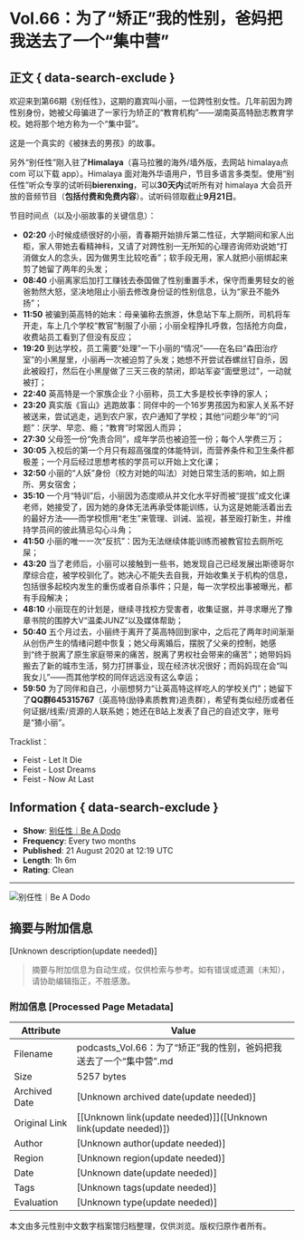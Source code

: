 # Vol.66：为了“矫正”我的性别，爸妈把我送去了一个“集中营”

## 正文 { data-search-exclude }


欢迎来到第66期《别任性》，这期的嘉宾叫小丽，一位跨性别女性。几年前因为跨性别身份，她被父母骗进了一家行为矫正的“教育机构”——湖南英高特励志教育学校。她将那个地方称为一个“集中营”。

这是一个真实的《被抹去的男孩》的故事。

另外“别任性”刚入驻了**Himalaya**（喜马拉雅的海外/墙外版，去网站 himalaya点com 可以下载 app）。Himalaya 面对海外华语用户，节目多语言多类型。使用“别任性”听众专享的试听码**bierenxing**，可以**30天内**试听所有对 himalaya 大会员开放的音频节目（**包括付费和免费内容**）。试听码领取截止**9月21日**。

节目时间点（以及小丽故事的关键信息）：

- **02:20** 小时候成绩很好的小丽，青春期开始排斥第二性征，大学期间和家人出柜，家人带她去看精神科，又请了对跨性别一无所知的心理咨询师劝说她“打消做女人的念头，因为做男生比较吃香”；软手段无用，家人就把小丽绑起来剪了她留了两年的头发；
- **08:40** 小丽离家后加打工赚钱去泰国做了性别重置手术，保守而重男轻女的爸爸勃然大怒，坚决地阻止小丽去修改身份证的性别信息，认为“家丑不能外扬”；
- **11:50** 被骗到英高特的始末：母亲骗称去旅游，休息站下车上厕所，司机将车开走，车上几个学校“教官”制服了小丽；小丽全程挣扎呼救，包括抢方向盘，收费站员工看到了但没有反应；
- **19:20** 到达学校，员工需要“处理”一下小丽的“情况”——在名曰“森田治疗室”的小黑屋里，小丽再一次被迫剪了头发；她想不开尝试吞螺丝钉自杀，因此被殴打，然后在小黑屋做了三天三夜的禁闭，即站军姿“面壁思过”，一动就被打；
- **22:40** 英高特是一个家族企业？小丽称，员工大多是校长李铮的家人；
- **23:20** 真实版《盲山》逃跑故事：同伴中的一个16岁男孩因为和家人关系不好被送来，尝试逃走，逃到农户家，农户通知了学校；其他“问题少年”的“问题”：厌学、早恋、瘾；“教育”时常因人而异；
- **27:30** 父母签一份“免责合同”，成年学员也被迫签一份；每个人学费三万；
- **30:05** 入校后的第一个月只有超高强度的体能特训，而营养条件和卫生条件都极差；一个月后经过思想考核的学员可以开始上文化课；
- **32:50** 小丽的“人妖”身份（校方对她的叫法）对她日常生活的影响，如上厕所、男女宿舍；
- **35:10** 一个月“特训”后，小丽因为态度顺从并文化水平好而被“提拔”成文化课老师，她接受了，因为她的身体无法再承受体能训练，认为这是她能活着出去的最好方法——而学校惯用“老生”来管理、训诫、监视，甚至殴打新生，并维持学员间的彼此猜忌勾心斗角；
- **41:50** 小丽的唯一一次“反抗”：因为无法继续体能训练而被教官拉去厕所吃屎；
- **43:20** 当了老师后，小丽可以接触到一些书，她发现自己已经发展出斯德哥尔摩综合症，被学校驯化了。她决心不能失去自我，开始收集关于机构的信息，包括很多起校内发生的重伤或者自杀事件；只是，每一次学校出事被曝光，都有手段解决；
- **48:10** 小丽现在的计划是，继续寻找校方受害者，收集证据，并寻求曝光了豫章书院的围脖大V“温柔JUNZ”以及媒体帮助；
- **50:40** 五个月过去，小丽终于离开了英高特回到家中，之后花了两年时间渐渐从创伤产生的情绪问题中恢复；她父母离婚后，摆脱了父亲的控制，她感到“终于脱离了原生家庭带来的痛苦，脱离了男权社会带来的痛苦”；她带妈妈搬去了新的城市生活，努力打拼事业，现在经济状况很好；而妈妈现在会“叫我女儿”——而其他学校的同伴远远没有这么幸运；
- **59:50** 为了同伴和自己，小丽想努力“让英高特这样吃人的学校关门”；她留下了**QQ群645315767**（英高特(励铮素质教育)追责群），希望有类似经历或者任何证据/线索/资源的人联系她；她还在B站上发表了自己的自述文字，账号是“猹小丽”。

Tracklist：

- Feist - Let It Die
- Feist - Lost Dreams
- Feist - Now At Last

## Information { data-search-exclude }

- **Show**: [别任性｜Be A Dodo](https://podcasts.apple.com/gb/podcast/%E5%88%AB%E4%BB%BB%E6%80%A7-be-a-dodo/id1504822434)
- **Frequency**: Every two months
- **Published**: 21 August 2020 at 12:19 UTC
- **Length**: 1h 6m
- **Rating**: Clean

---

![别任性｜Be A Dodo](/assets/artwork/1x1.gif)
<!-- tcd_original_link https://podcasts.apple.com/gb/podcast/vol-66-%E4%B8%BA%E4%BA%86-%E7%9F%AB%E6%AD%A3-%E6%88%91%E7%9A%84%E6%80%A7%E5%88%AB-%E7%88%B8%E5%A6%88%E6%8A%8A%E6%88%91%E9%80%81%E5%8E%BB%E4%BA%86%E4%B8%80%E4%B8%AA-%E9%9B%86%E4%B8%AD%E8%90%A5/id1504822434?i=1000488786898 -->


## 摘要与附加信息

<!-- tcd_abstract -->
[Unknown description(update needed)]
<!-- tcd_abstract_end -->

> 摘要与附加信息为自动生成，仅供检索与参考。如有错误或遗漏（未知），请协助编辑指正，不胜感激。

### 附加信息 [Processed Page Metadata]

| Attribute       | Value                                  |
|-----------------|----------------------------------------|
| Filename        | podcasts_Vol.66：为了“矫正”我的性别，爸妈把我送去了一个“集中营”.md                             |
| Size            | 5257 bytes                           |
| Archived Date   | [Unknown archived date(update needed)]                             |
| Original Link   | [[Unknown link(update needed)]]([Unknown link(update needed)])                       |
| Author          | [Unknown author(update needed)]                               |
| Region          | [Unknown region(update needed)]                               |
| Date            | [Unknown date(update needed)]                                 |
| Tags            | [Unknown tags(update needed)]                                 |
| Evaluation            | [Unknown type(update needed)]                                 |
<!-- tcd_table_end -->

本文由多元性别中文数字档案馆归档整理，仅供浏览。版权归原作者所有。

